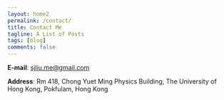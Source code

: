 ```yaml
---
layout: home2
permalink: /contact/
title: Contact Me
tagline: A List of Posts
tags: [blog]
comments: false
---
```

**E-mail**: <a href="mailto:sjliu.me@gmail.com">sjliu.me@gmail.com</a>

**Address**: Rm 418, Chong Yuet Ming Physics Building, The University of Hong Kong, Pokfulam, Hong Kong

